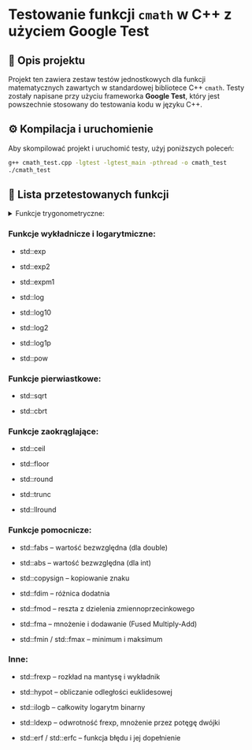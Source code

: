 # Testowanie funkcji `cmath` w C++ z użyciem Google Test

## 📌 Opis projektu

Projekt ten zawiera zestaw testów jednostkowych dla funkcji matematycznych zawartych w standardowej bibliotece C++ `cmath`. Testy zostały napisane przy użyciu frameworka **Google Test**, który jest powszechnie stosowany do testowania kodu w języku C++.

## ⚙️ Kompilacja i uruchomienie

Aby skompilować projekt i uruchomić testy, użyj poniższych poleceń:

```bash
g++ cmath_test.cpp -lgtest -lgtest_main -pthread -o cmath_test
./cmath_test
```

## 🧪 Lista przetestowanych funkcji

<details>
<summary>Funkcje trygonometryczne:</summary>
* std::sin
  
* std::cos
  
* std::tan
  
* std::asin
  
* std::acos
  
* std::atan

* std::atan2
</details>

### Funkcje wykładnicze i logarytmiczne:
* std::exp

* std::exp2

* std::expm1

* std::log

* std::log10

* std::log2

* std::log1p

* std::pow

### Funkcje pierwiastkowe:
* std::sqrt

* std::cbrt

### Funkcje zaokrąglające:
* std::ceil

* std::floor

* std::round

* std::trunc

* std::llround

### Funkcje pomocnicze:
* std::fabs – wartość bezwzględna (dla double)

* std::abs – wartość bezwzględna (dla int)

* std::copysign – kopiowanie znaku

* std::fdim – różnica dodatnia

* std::fmod – reszta z dzielenia zmiennoprzecinkowego

* std::fma – mnożenie i dodawanie (Fused Multiply-Add)

* std::fmin / std::fmax – minimum i maksimum

### Inne:
* std::frexp – rozkład na mantysę i wykładnik

* std::hypot – obliczanie odległości euklidesowej

* std::ilogb – całkowity logarytm binarny

* std::ldexp – odwrotność frexp, mnożenie przez potęgę dwójki

* std::erf / std::erfc – funkcja błędu i jej dopełnienie

</details>
